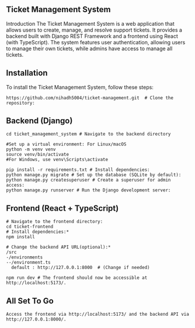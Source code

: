 ## Ticket Management System
Introduction
The Ticket Management System is a web application that allows users to create, manage, and resolve support tickets. It provides a backend built with Django REST Framework and a frontend using React (with TypeScript). The system features user authentication, allowing users to manage their own tickets, while admins have access to manage all tickets.

## Installation
To install the Ticket Management System, follow these steps:
  
  ``` shell
  https://github.com/nihadh5004/ticket-management.git  # Clone the repository: 
 ```
  ## Backend (Django)
  
  ```shell
  cd ticket_management_system # Navigate to the backend directory

  #Set up a virtual environment: For Linux/macOS
  python -m venv venv
  source venv/bin/activate
  #For Windows, use venv\Scripts\activate

  pip install -r requirements.txt # Install dependencies:
  python manage.py migrate # Set up the database (SQLite by default):
  python manage.py createsuperuser # Create a superuser for admin access:
  python manage.py runserver # Run the Django development server:
```

  ## Frontend (React + TypeScript)
  
  ```shell
  # Navigate to the frontend directory:
  cd ticket-frontend
  # Install dependencies:*
  npm install

  # Change the backend API URL(optional):*
  /src
  -/environments
  --/environment.ts
    default : http://127.0.0.1:8000  # (Change if needed)

  npm run dev # The frontend should now be accessible at http://localhost:5173/.
```

  ## All Set To Go
    Access the frontend via http://localhost:5173/ and the backend API via http://127.0.0.1:8000/.

